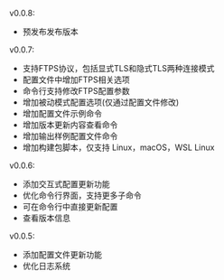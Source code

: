 v0.0.8:
  - 预发布发布版本

v0.0.7:
  - 支持FTPS协议，包括显式TLS和隐式TLS两种连接模式
  - 配置文件中增加FTPS相关选项
  - 命令行支持修改FTPS配置参数
  - 增加被动模式配置选项(仅通过配置文件修改)
  - 增加配置文件示例命令
  - 增加版本更新内容查看命令
  - 增加输出样例配置文件命令
  - 增加构建包脚本，仅支持 Linux，macOS，WSL Linux

v0.0.6:
  - 添加交互式配置更新功能
  - 优化命令行界面，支持更多子命令
  - 可在命令行中直接更新配置
  - 查看版本信息

v0.0.5:
  - 添加配置文件更新功能
  - 优化日志系统